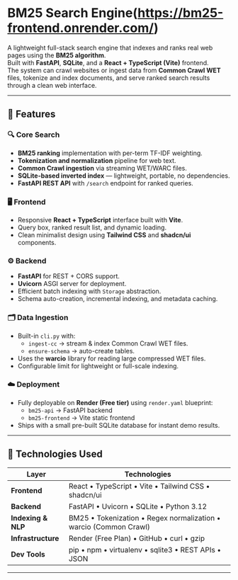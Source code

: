 # BM25 Search Engine(https://bm25-frontend.onrender.com/)

A lightweight full-stack search engine that indexes and ranks real web pages using the **BM25 algorithm**.  
Built with **FastAPI**, **SQLite**, and a **React + TypeScript (Vite)** frontend.  
The system can crawl websites or ingest data from **Common Crawl WET** files, tokenize and index documents, and serve ranked search results through a clean web interface.

---

## 🚀 Features

### 🔍 Core Search
- **BM25 ranking** implementation with per-term TF-IDF weighting.
- **Tokenization and normalization** pipeline for web text.
- **Common Crawl ingestion** via streaming WET/WARC files.
- **SQLite-based inverted index** — lightweight, portable, no dependencies.
- **FastAPI REST API** with `/search` endpoint for ranked queries.

### 🖥️ Frontend
- Responsive **React + TypeScript** interface built with **Vite**.
- Query box, ranked result list, and dynamic loading.
- Clean minimalist design using **Tailwind CSS** and **shadcn/ui** components.

### ⚙️ Backend
- **FastAPI** for REST + CORS support.
- **Uvicorn** ASGI server for deployment.
- Efficient batch indexing with `Storage` abstraction.
- Schema auto-creation, incremental indexing, and metadata caching.

### 🗂️ Data Ingestion
- Built-in `cli.py` with:
  - `ingest-cc` → stream & index Common Crawl WET files.
  - `ensure-schema` → auto-create tables.
- Uses the **warcio** library for reading large compressed WET files.
- Configurable limit for lightweight or full-scale indexing.

### ☁️ Deployment
- Fully deployable on **Render (Free tier)** using `render.yaml` blueprint:
  - `bm25-api` → FastAPI backend
  - `bm25-frontend` → Vite static frontend
- Ships with a small pre-built SQLite database for instant demo results.

---

## 🧱 Technologies Used

| Layer | Technologies |
|-------|---------------|
| **Frontend** | React • TypeScript • Vite • Tailwind CSS • shadcn/ui |
| **Backend** | FastAPI • Uvicorn • SQLite • Python 3.12 |
| **Indexing & NLP** | BM25 • Tokenization • Regex normalization • warcio (Common Crawl) |
| **Infrastructure** | Render (Free Plan) • GitHub • curl • gzip |
| **Dev Tools** | pip • npm • virtualenv • sqlite3 • REST APIs • JSON |

---

